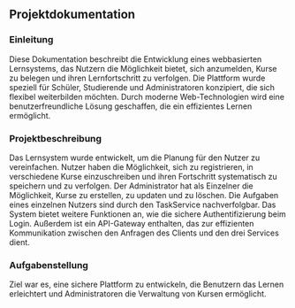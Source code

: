 ## Projektdokumentation  

### Einleitung  
Diese Dokumentation beschreibt die Entwicklung eines webbasierten Lernsystems, das Nutzern die Möglichkeit bietet, sich anzumelden, Kurse zu belegen und ihren Lernfortschritt zu verfolgen. Die Plattform wurde speziell für Schüler, Studierende und Administratoren konzipiert, die sich flexibel weiterbilden möchten. Durch moderne Web-Technologien wird eine benutzerfreundliche Lösung geschaffen, die ein effizientes Lernen ermöglicht.  

### Projektbeschreibung  
Das Lernsystem wurde entwickelt, um die Planung für den Nutzer zu vereinfachen. Nutzer haben die Möglichkeit, sich zu registrieren, in verschiedene Kurse einzuschreiben und ihren Fortschritt systematisch zu speichern und zu verfolgen. Der Administrator hat als Einzelner die Möglichkeit, Kurse zu erstellen, zu updaten und zu löschen. Die Aufgaben eines einzelnen Nutzers sind durch den TaskService nachverfolgbar. Das System bietet weitere Funktionen an, wie die sichere Authentifizierung beim Login. Außerdem ist ein API-Gateway enthalten, das zur effizienten Kommunikation zwischen den Anfragen des Clients und den drei Services dient.  

### Aufgabenstellung  
Ziel war es, eine sichere Plattform zu entwickeln, die Benutzern das Lernen erleichtert und Administratoren die Verwaltung von Kursen ermöglicht.
